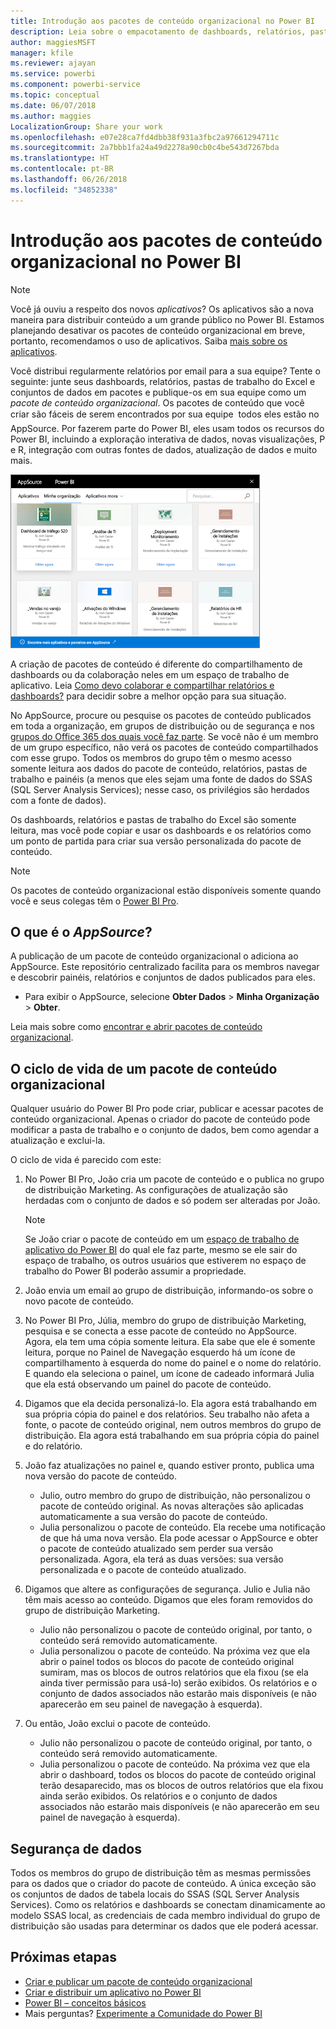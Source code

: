 ```yaml
---
title: Introdução aos pacotes de conteúdo organizacional no Power BI
description: Leia sobre o empacotamento de dashboards, relatórios, pastas de trabalho do Excel e conjuntos de dados em pacotes de conteúdo organizacional, que você pode compartilhar com seus colegas de trabalho.
author: maggiesMSFT
manager: kfile
ms.reviewer: ajayan
ms.service: powerbi
ms.component: powerbi-service
ms.topic: conceptual
ms.date: 06/07/2018
ms.author: maggies
LocalizationGroup: Share your work
ms.openlocfilehash: e07e28ca7fd4dbb38f931a3fbc2a97661294711c
ms.sourcegitcommit: 2a7bbb1fa24a49d2278a90cb0c4be543d7267bda
ms.translationtype: HT
ms.contentlocale: pt-BR
ms.lasthandoff: 06/26/2018
ms.locfileid: "34852338"
---
```

# <a name="intro-to-organizational-content-packs-in-power-bi"></a>Introdução aos pacotes de conteúdo organizacional no Power BI
> [!NOTE]
> Você já ouviu a respeito dos novos *aplicativos*? Os aplicativos são a nova maneira para distribuir conteúdo a um grande público no Power BI. Estamos planejando desativar os pacotes de conteúdo organizacional em breve, portanto, recomendamos o uso de aplicativos. Saiba [mais sobre os aplicativos](service-install-use-apps.md).
> 
> 

Você distribui regularmente relatórios por email para a sua equipe? Tente o seguinte: junte seus dashboards, relatórios, pastas de trabalho do Excel e conjuntos de dados em pacotes e publique-os em sua equipe como um *pacote de conteúdo organizacional*. Os pacotes de conteúdo que você criar são fáceis de serem encontrados por sua equipe &#151; todos eles estão no AppSource. Por fazerem parte do Power BI, eles usam todos os recursos do Power BI, incluindo a exploração interativa de dados, novas visualizações, P e R, integração com outras fontes de dados, atualização de dados e muito mais.

![](media/service-organizational-content-pack-introduction/power-bi-org-content-packs.png)

A criação de pacotes de conteúdo é diferente do compartilhamento de dashboards ou da colaboração neles em um espaço de trabalho de aplicativo. Leia [Como devo colaborar e compartilhar relatórios e dashboards?](service-how-to-collaborate-distribute-dashboards-reports.md) para decidir sobre a melhor opção para sua situação. 

No AppSource, procure ou pesquise os pacotes de conteúdo publicados em toda a organização, em grupos de distribuição ou de segurança e nos [grupos do Office 365 dos quais você faz parte](https://support.office.com/article/Create-a-group-in-Office-365-7124dc4c-1de9-40d4-b096-e8add19209e9). Se você não é um membro de um grupo específico, não verá os pacotes de conteúdo compartilhados com esse grupo. Todos os membros do grupo têm o mesmo acesso somente leitura aos dados do pacote de conteúdo, relatórios, pastas de trabalho e painéis (a menos que eles sejam uma fonte de dados do SSAS (SQL Server Analysis Services); nesse caso, os privilégios são herdados com a fonte de dados).

Os dashboards, relatórios e pastas de trabalho do Excel são somente leitura, mas você pode copiar e usar os dashboards e os relatórios como um ponto de partida para criar sua versão personalizada do pacote de conteúdo.

> [!NOTE]
> Os pacotes de conteúdo organizacional estão disponíveis somente quando você e seus colegas têm o [Power BI Pro](service-free-vs-pro.md).
> 
> 

## <a name="what-is-appsource"></a>O que é o *AppSource*?
A publicação de um pacote de conteúdo organizacional o adiciona ao AppSource.  Este repositório centralizado facilita para os membros navegar e descobrir painéis, relatórios e conjuntos de dados publicados para eles.  

* Para exibir o AppSource, selecione **Obter Dados** > **Minha Organização** > **Obter**.

Leia mais sobre como [encontrar e abrir pacotes de conteúdo organizacional](service-organizational-content-pack-find-and-open.md).

## <a name="the-life-cycle-of-an-organizational-content-pack"></a>O ciclo de vida de um pacote de conteúdo organizacional
Qualquer usuário do Power BI Pro pode criar, publicar e acessar pacotes de conteúdo organizacional. Apenas o criador do pacote de conteúdo pode modificar a pasta de trabalho e o conjunto de dados, bem como agendar a atualização e exclui-la.

O ciclo de vida é parecido com este:

1. No Power BI Pro, João cria um pacote de conteúdo e o publica no grupo de distribuição Marketing. As configurações de atualização são herdadas com o conjunto de dados e só podem ser alteradas por João.
   
   > [!NOTE]
   > Se João criar o pacote de conteúdo em um [espaço de trabalho de aplicativo do Power BI](service-create-distribute-apps.md) do qual ele faz parte, mesmo se ele sair do espaço de trabalho, os outros usuários que estiverem no espaço de trabalho do Power BI poderão assumir a propriedade.
   > 
   > 
2. João envia um email ao grupo de distribuição, informando-os sobre o novo pacote de conteúdo.
3. No Power BI Pro, Júlia, membro do grupo de distribuição Marketing, pesquisa e se conecta a esse pacote de conteúdo no AppSource. Agora, ela tem uma cópia somente leitura.  Ela sabe que ele é somente leitura, porque no Painel de Navegação esquerdo há um ícone de compartilhamento à esquerda do nome do painel e o nome do relatório. E quando ela seleciona o painel, um ícone de cadeado informará Julia que ela está observando um painel do pacote de conteúdo. 
4. Digamos que ela decida personalizá-lo. Ela agora está trabalhando em sua própria cópia do painel e dos relatórios. Seu trabalho não afeta a fonte, o pacote de conteúdo original, nem outros membros do grupo de distribuição. Ela agora está trabalhando em sua própria cópia do painel e do relatório.
5. João faz atualizações no painel e, quando estiver pronto, publica uma nova versão do pacote de conteúdo.
   
   * Julio, outro membro do grupo de distribuição, não personalizou o pacote de conteúdo original. As novas alterações são aplicadas automaticamente a sua versão do pacote de conteúdo.  
   * Julia personalizou o pacote de conteúdo. Ela recebe uma notificação de que há uma nova versão.  Ela pode acessar o AppSource e obter o pacote de conteúdo atualizado sem perder sua versão personalizada. Agora, ela terá as duas versões: sua versão personalizada e o pacote de conteúdo atualizado.
6. Digamos que altere as configurações de segurança. Julio e Julia não têm mais acesso ao conteúdo. Digamos que eles foram removidos do grupo de distribuição Marketing.
   
   * Julio não personalizou o pacote de conteúdo original, por tanto, o conteúdo será removido automaticamente. 
   * Julia personalizou o pacote de conteúdo. Na próxima vez que ela abrir o painel todos os blocos do pacote de conteúdo original sumiram, mas os blocos de outros relatórios que ela fixou (se ela ainda tiver permissão para usá-lo) serão exibidos. Os relatórios e o conjunto de dados associados não estarão mais disponíveis (e não aparecerão em seu painel de navegação à esquerda).
7. Ou então, João exclui o pacote de conteúdo.
   
   * Julio não personalizou o pacote de conteúdo original, por tanto, o conteúdo será removido automaticamente. 
   * Julia personalizou o pacote de conteúdo. Na próxima vez que ela abrir o dashboard, todos os blocos do pacote de conteúdo original terão desaparecido, mas os blocos de outros relatórios que ela fixou ainda serão exibidos. Os relatórios e o conjunto de dados associados não estarão mais disponíveis (e não aparecerão em seu painel de navegação à esquerda).

## <a name="data-security"></a>Segurança de dados
Todos os membros do grupo de distribuição têm as mesmas permissões para os dados que o criador do pacote de conteúdo. A única exceção são os conjuntos de dados de tabela locais do SSAS (SQL Server Analysis Services). Como os relatórios e dashboards se conectam dinamicamente ao modelo SSAS local, as credenciais de cada membro individual do grupo de distribuição são usadas para determinar os dados que ele poderá acessar.

## <a name="next-steps"></a>Próximas etapas
* [Criar e publicar um pacote de conteúdo organizacional](service-organizational-content-pack-create-and-publish.md)
* [Criar e distribuir um aplicativo no Power BI](service-create-distribute-apps.md) 
* [Power BI – conceitos básicos](service-basic-concepts.md)
* Mais perguntas? [Experimente a Comunidade do Power BI](http://community.powerbi.com/)

